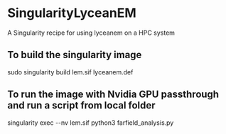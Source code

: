 # SingularityLyceanEM
A Singularity recipe for using lyceanem on a HPC system

## To build the singularity image
sudo singularity build lem.sif lyceanem.def


## To run the image with Nvidia GPU passthrough and run a script from local folder
singularity exec --nv lem.sif  python3 farfield_analysis.py
